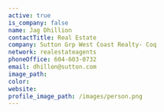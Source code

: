 ```yaml
---
active: true
is_company: false
name: Jag Dhillion
contactTitle: Real Estate
company: Sutton Grp West Coast Realty- Coq
network: realestateagents
phoneOffice: 604-603-0732
email: dhillon@sutton.com
image_path:
color:
website:
profile_image_path: /images/person.png
---
```



